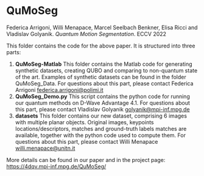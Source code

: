 # QuMoSeg

Federica Arrigoni, Willi Menapace, Marcel Seelbach Benkner, Elisa Ricci and Vladislav Golyanik. *Quantum Motion Segmentation*. ECCV 2022

This folder contains the code for the above paper. It is structured into three parts:

1) **QuMoSeg-Matlab** This folder contains the Matlab code for generating synthetic datasets, creating QUBO and comparing to non-quantum state of the art. Examples of synthetic datasets can be found in the folder QuMoSeg_Data. For questions about this part, please contact Federica Arrigoni federica.arrigoni@polimi.it 
2) **QuMoSeg_Demo.py** This script contains the python code for running our quantum methods on D-Wave Advantage 4.1. For questions about this part, please contact Vladislav Golyanik golyanik@mpi-inf.mpg.de 
3) **datasets** This folder contains our new dataset, comprising 6 images with multiple planar objects. Original images, keypoints locations/descriptors, matches and ground-truth labels matches are available, together with the python code used to compute them. For questions about this part, please contact Willi Menapace willi.menapace@unitn.it

More details can be found in our paper and in the project page: https://4dqv.mpi-inf.mpg.de/QuMoSeg/ 
